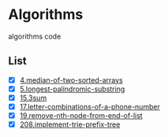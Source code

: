 # Algorithms

algorithms code

## List

- [X] [4.median-of-two-sorted-arrays](algorithms/4)
- [X] [5.longest-palindromic-substring](algorithms/5)
- [X] [15.3sum](algorithms/15)
- [X] [17.letter-combinations-of-a-phone-number](algorithms/17)
- [X] [19.remove-nth-node-from-end-of-list](algorithms/19)
- [X] [208.implement-trie-prefix-tree](algorithms/208)

